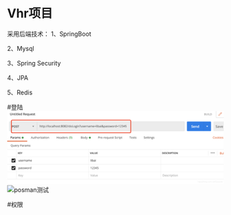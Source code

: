# Vhr项目

采用后端技术：
1、SpringBoot

2、Mysql

3、Spring Security

4、JPA

5、Redis


#登陆
![posman测试](https://github.com/JKGUIGUI/Vhr/blob/master/ImageFolder/20210118172130945.png?raw=true)
![posman测试](https://img-blog.csdnimg.cn/20210118172148146.png?x-oss-process=image/watermark,type_ZmFuZ3poZW5naGVpdGk,shadow_10,text_aHR0cHM6Ly9ibG9nLmNzZG4ubmV0L0dzYXN1a2U=,size_16,color_FFFFFF,t_70)

#权限

